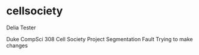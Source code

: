 
# cellsociety 

Delia
Tester

Duke CompSci 308 Cell Society Project
Segmentation Fault
Trying to make changes
